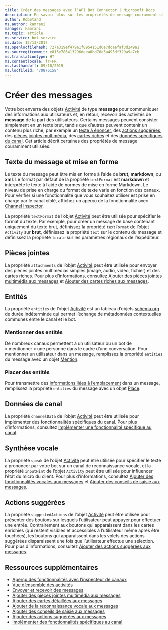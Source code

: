 ```yaml
---
title: Créer des messages avec l’API Bot Connector | Microsoft Docs
description: En savoir plus sur les propriétés de message couramment utilisées au sein de l’API Bot Connector.
author: RobStand
ms.author: kamrani
manager: kamrani
ms.topic: article
ms.service: bot-service
ms.date: 12/13/2017
ms.openlocfilehash: 727a319ef479a1f8954151d0e7dcaefaf3d249a1
ms.sourcegitcommit: e815e786413296deea0bd78e5a495df329a9a7cb
ms.translationtype: HT
ms.contentlocale: fr-FR
ms.lasthandoff: 09/10/2019
ms.locfileid: "70876158"
---
```

# <a name="create-messages"></a>Créer des messages

Votre bot enverra des objets [Activité][] de type **message** pour communiquer des informations aux utilisateurs et, en retour, recevoir des activités de **message** de la part des utilisateurs. Certains messages peuvent consister simplement en un texte brut, tandis que d’autres peuvent contenir un contenu plus riche, par exemple un [texte à énoncer](bot-framework-rest-connector-text-to-speech.md), des [actions suggérées](bot-framework-rest-connector-add-suggested-actions.md), des [pièces jointes multimédia](bot-framework-rest-connector-add-media-attachments.md), des [cartes riches](bot-framework-rest-connector-add-rich-cards.md) et des [données spécifiques du canal](bot-framework-rest-connector-channeldata.md). Cet article décrit certaines des propriétés de message couramment utilisées.

## <a name="message-text-and-formatting"></a>Texte du message et mise en forme

Le texte du message peut être mis en forme à l’aide de **brut**, **markdown**, ou **xml**. Le format par défaut de la propriété `textFormat` est **markdown** et interprète le texte à l’aide de normes de mise en forme Markdown. Le niveau de prise en charge du format de texte varie en fonction des canaux. Pour vérifier si une fonctionnalité que vous souhaitez utiliser est prise en charge par le canal ciblé, affichez un aperçu de la fonctionnalité avec [Channel Inspector][ChannelInspector]. 

La propriété `textFormat` de l’objet [Activité][] peut être utilisée pour spécifier le format du texte. Par exemple, pour créer un message de base contenant uniquement du texte brut, définissez la propriété `textFormat` de l’objet `Activity` sur **brut**, définissez la propriété `text` sur le contenu du message et définissez la propriété `locale` sur les paramètres régionaux de l’expéditeur. 

## <a name="attachments"></a>Pièces jointes

La propriété `attachments` de l’objet [Activité][] peut être utilisée pour envoyer des pièces jointes multimédias simples (image, audio, vidéo, fichier) et des cartes riches. Pour plus d’informations, consultez [Ajouter des pièces jointes multimédia aux messages](bot-framework-rest-connector-add-media-attachments.md) et [Ajouter des cartes riches aux messages](bot-framework-rest-connector-add-rich-cards.md).

## <a name="entities"></a>Entités

La propriété `entities` de l’objet [Activité][] est un tableau d’objets <a href="http://schema.org/" target="_blank">schema.org</a> de durée indéterminée qui permet l’échange de métadonnées contextuelles communes entre le canal et le bot.

### <a name="mention-entities"></a>Mentionner des entités

De nombreux canaux permettent à un utilisateur ou un bot de « mentionner » une personne dans le cadre d’une conversation. Pour mentionner un utilisateur dans un message, remplissez la propriété `entities` du message avec un objet [Mention][]. 

### <a name="place-entities"></a>Placer des entités

Pour transmettre des <a href="https://schema.org/Place" target="_blank">informations liées à l’emplacement</a> dans un message, remplissez la propriété `entities` du message avec un objet [Place][]. 

## <a name="channel-data"></a>Données de canal

La propriété `channelData` de l’objet [Activité][] peut être utilisée pour implémenter des fonctionnalités spécifiques du canal. Pour plus d’informations, consultez [Implémenter une fonctionnalité spécifique au canal](bot-framework-rest-connector-channeldata.md).

## <a name="text-to-speech"></a>Synthèse vocale

La propriété `speak` de l’objet [Activité][] peut être utilisée pour spécifier le texte à prononcer par votre bot sur un canal de reconnaissance vocale, et la propriété `inputHint` de l’objet `Activity` peut être utilisée pour influencer l’état du micro du client. Pour plus d’informations, consultez [Ajouter des fonctionnalités vocales aux messages](bot-framework-rest-connector-text-to-speech.md) et [Ajouter des conseils de saisie aux messages](bot-framework-rest-connector-add-input-hints.md).

## <a name="suggested-actions"></a>Actions suggérées

La propriété `suggestedActions` de l’objet [Activité][] peut être utilisée pour présenter des boutons sur lesquels l’utilisateur peut appuyer pour effectuer une entrée. Contrairement aux boutons qui apparaissent dans les cartes enrichies (qui restent visibles et accessibles à l’utilisateur même après être touchées), les boutons qui apparaissent dans les volets des actions suggérées disparaissent une fois que l’utilisateur effectue une sélection. Pour plus d’informations, consultez [Ajouter des actions suggérées aux messages](bot-framework-rest-connector-add-suggested-actions.md).

## <a name="additional-resources"></a>Ressources supplémentaires

- [Aperçu des fonctionnalités avec l’inspecteur de canaux][ChannelInspector]
- [Vue d’ensemble des activités](https://aka.ms/botSpecs-activitySchema)
- [Envoyer et recevoir des messages](bot-framework-rest-connector-send-and-receive-messages.md)
- [Ajouter des pièces jointes multimédia aux messages](bot-framework-rest-connector-add-media-attachments.md)
- [Ajouter des cartes détaillées aux messages](bot-framework-rest-connector-add-rich-cards.md)
- [Ajouter de la reconnaissance vocale aux messages](bot-framework-rest-connector-text-to-speech.md)
- [Ajouter des conseils de saisie aux messages](bot-framework-rest-connector-add-input-hints.md)
- [Ajouter des actions suggérées aux messages](bot-framework-rest-connector-add-suggested-actions.md)
- [Implémenter des fonctionnalités spécifiques au canal](bot-framework-rest-connector-channeldata.md)

[ChannelInspector]: ../bot-service-channel-inspector.md
[textFormating]: ../bot-service-channel-inspector.md#text-formatting

[Activité]: bot-framework-rest-connector-api-reference.md#activity-object
[Mention]: bot-framework-rest-connector-api-reference.md#mention-object
[Place]: bot-framework-rest-connector-api-reference.md#place-object

